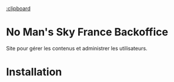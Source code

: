 [:clipboard](https://github.com/NMSFrance/ourdoc)

# No Man's Sky France Backoffice
Site pour gérer les contenus et administrer les utilisateurs.

# Installation
